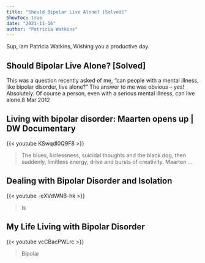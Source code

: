 ```yaml
---
title: "Should Bipolar Live Alone? [Solved]"
ShowToc: true 
date: "2021-11-16"
author: "Patricia Watkins" 
---
```


Sup, iam Patricia Watkins, Wishing you a productive day.
## Should Bipolar Live Alone? [Solved]
This was a question recently asked of me, “can people with a mental illness, like bipolar disorder, live alone?” The answer to me was obvious – yes! Absolutely. Of course a person, even with a serious mental illness, can live alone.8 Mar 2012

## Living with bipolar disorder: Maarten opens up | DW Documentary
{{< youtube KSwqdl0Q9F8 >}}
>The blues, listlessness, suicidal thoughts and the black dog, then suddenly, limitless energy, drive and bursts of creativity. Maarten ...

## Dealing with Bipolar Disorder and Isolation
{{< youtube -eXVdWNB-hk >}}
>Is 

## My Life Living with Bipolar Disorder
{{< youtube vcCBacPWLrc >}}
>Bipolar

